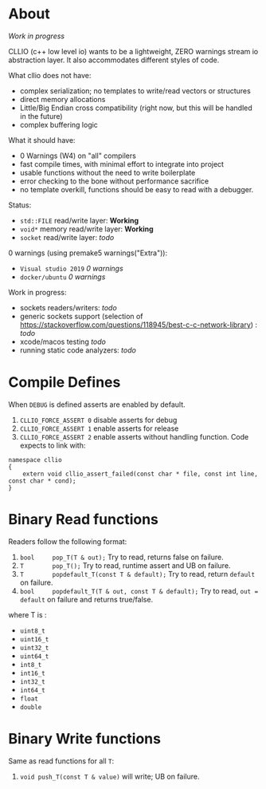 
# About

*Work in progress*

CLLIO (c++ low level io) wants to be a lightweight, ZERO warnings stream io abstraction layer. It also accommodates different styles of code.

What cllio does not have:
- complex serialization; no templates to write/read vectors or structures
- direct memory allocations
- Little/Big Endian cross compatibility (right now, but this will be handled in the future)
- complex buffering logic

What it should have:
- 0 Warnings (W4) on "all" compilers
- fast compile times, with minimal effort to integrate into project
- usable functions without the need to write boilerplate
- error checking to the bone without performance sacrifice
- no template overkill, functions should be easy to read with a debugger.

Status:
- `std::FILE` read/write layer: **Working**
- `void*` memory read/write layer: **Working**
- `socket` read/write layer: *todo*

0 warnings (using premake5 warnings("Extra")):
- `Visual studio 2019` *0 warnings*
- `docker/ubuntu` *0 warnings*

Work in progress:
- sockets readers/writers: *todo*
- generic sockets support (selection of https://stackoverflow.com/questions/118945/best-c-c-network-library) : *todo*
- xcode/macos testing *todo*
- running static code analyzers: *todo*


# Compile Defines

When `DEBUG` is defined asserts are enabled by default.

1. `CLLIO_FORCE_ASSERT 0` disable asserts for debug
2. `CLLIO_FORCE_ASSERT 1` enable asserts for release
3. `CLLIO_FORCE_ASSERT 2` enable asserts without handling function. Code expects to link with: 
```
namespace cllio
{
	extern void cllio_assert_failed(const char * file, const int line, const char * cond);
}
```

# Binary Read functions
Readers follow the following format:

1. `bool 	 pop_T(T & out);`  Try to read, returns false on failure.
2. `T 	 	 pop_T();` Try to read, runtime assert and UB on failure.
3. `T 	 	 popdefault_T(const T & default);` Try to read, return `default` on failure.
4. `bool 	 popdefault_T(T & out, const T & default);` Try to read, `out = default` on failure and returns true/false.

where T is :

- `uint8_t`
- `uint16_t`
- `uint32_t`
- `uint64_t`
- `int8_t`
- `int16_t`
- `int32_t`
- `int64_t`
- `float`
- `double`

# Binary Write functions

Same as read functions for all `T`:

1. `void push_T(const T & value)` will write; UB on failure.